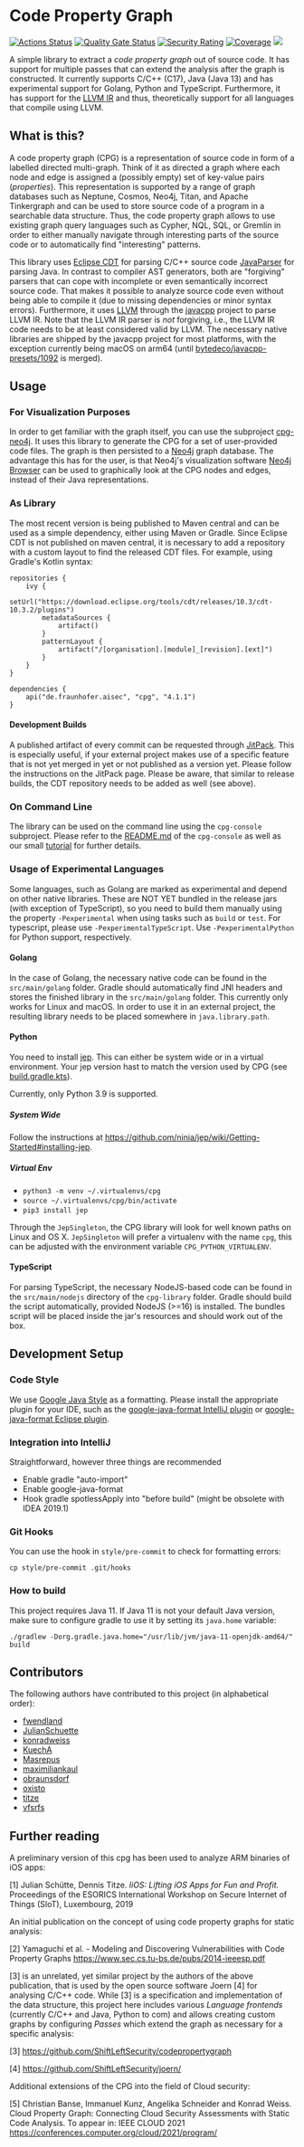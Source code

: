 # Code Property Graph 
[![Actions Status](https://github.com/Fraunhofer-AISEC/cpg/workflows/build/badge.svg)](https://github.com/Fraunhofer-AISEC/cpg/actions)
 [![Quality Gate Status](https://sonarcloud.io/api/project_badges/measure?project=Fraunhofer-AISEC_cpg&metric=alert_status)](https://sonarcloud.io/dashboard?id=Fraunhofer-AISEC_cpg) [![Security Rating](https://sonarcloud.io/api/project_badges/measure?project=Fraunhofer-AISEC_cpg&metric=security_rating)](https://sonarcloud.io/dashboard?id=Fraunhofer-AISEC_cpg) [![Coverage](https://sonarcloud.io/api/project_badges/measure?project=Fraunhofer-AISEC_cpg&metric=coverage)](https://sonarcloud.io/dashboard?id=Fraunhofer-AISEC_cpg) [![](https://jitpack.io/v/Fraunhofer-AISEC/cpg.svg)](https://jitpack.io/#Fraunhofer-AISEC/cpg)

A simple library to extract a *code property graph* out of source code. It has support for multiple passes that can extend the analysis after the graph is constructed. It currently supports C/C++ (C17), Java (Java 13) and has experimental support for Golang, Python and TypeScript. Furthermore, it has support for the [LLVM IR](http://llvm.org/docs/LangRef.html) and thus, theoretically support for all languages that compile using LLVM. 

## What is this?

A code property graph (CPG) is a representation of source code in form of a labelled directed multi-graph. Think of it as directed a graph where each node and edge is assigned a (possibly empty) set of key-value pairs (_properties_). This representation is supported by a range of graph databases such as Neptune, Cosmos, Neo4j, Titan, and Apache Tinkergraph and can be used to store source code of a program in a searchable data structure. Thus, the code property graph allows to use existing graph query languages such as Cypher, NQL, SQL, or Gremlin in order to either manually navigate through interesting parts of the source code or to automatically find "interesting" patterns.

This library uses [Eclipse CDT](https://www.eclipse.org/cdt/) for parsing C/C++ source code [JavaParser](https://javaparser.org/) for parsing Java. In contrast to compiler AST generators, both are "forgiving" parsers that can cope with incomplete or even semantically incorrect source code. That makes it possible to analyze source code even without being able to compile it (due to missing dependencies or minor syntax errors). Furthermore, it uses [LLVM](https://llvm.org) through the [javacpp](https://github.com/bytedeco/javacpp) project to parse LLVM IR. Note that the LLVM IR parser is *not* forgiving, i.e., the LLVM IR code needs to be at least considered valid by LLVM. The necessary native libraries are shipped by the javacpp project for most platforms, with the exception currently being macOS on arm64 (until [bytedeco/javacpp-presets/1092](https://github.com/bytedeco/javacpp-presets/pull/1092) is merged).


## Usage

### For Visualization Purposes

In order to get familiar with the graph itself, you can use the subproject [cpg-neo4j](https://github.com/Fraunhofer-AISEC/cpg/tree/master/cpg-neo4j). It uses this library to generate the CPG for a set of user-provided code files. The graph is then persisted to a [Neo4j](https://neo4j.com/) graph database. The advantage this has for the user, is that Neo4j's visualization software [Neo4j Browser](https://neo4j.com/developer/neo4j-browser/) can be used to graphically look at the CPG nodes and edges, instead of their Java representations.

### As Library

The most recent version is being published to Maven central and can be used as a simple dependency, either using Maven or Gradle. Since Eclipse CDT is not published on maven central, it is necessary to add a repository with a custom layout to find the released CDT files. For example, using Gradle's Kotlin syntax:
```
repositories {
    ivy {
        setUrl("https://download.eclipse.org/tools/cdt/releases/10.3/cdt-10.3.2/plugins")
        metadataSources {
            artifact()
        }
        patternLayout {
            artifact("/[organisation].[module]_[revision].[ext]")
        }
    }
}

dependencies {
    api("de.fraunhofer.aisec", "cpg", "4.1.1")
}
```

#### Development Builds

A published artifact of every commit can be requested through [JitPack](https://jitpack.io/#Fraunhofer-AISEC/cpg). This is especially useful, if your external project makes use of a specific feature that is not yet merged in yet or not published as a version yet. Please follow the instructions on the JitPack page. Please be aware, that similar to release builds, the CDT repository needs to be added as well (see above).

### On Command Line

The library can be used on the command line using the `cpg-console` subproject. Please refer to the [README.md](./cpg-console/README.md) of the `cpg-console` as well as our small [tutorial](./tutorial.md) for further details.

### Usage of Experimental Languages

Some languages, such as Golang are marked as experimental and depend on other native libraries. These are NOT YET bundled in the release jars (with exception of TypeScript), so you need to build them manually using the property `-Pexperimental` when using tasks such as `build` or `test`. For typescript, please use `-PexperimentalTypeScript`. Use `-PexperimentalPython` for Python support, respectively.

#### Golang

In the case of Golang, the necessary native code can be found in the `src/main/golang` folder. Gradle should automatically find JNI headers and stores the finished library in the `src/main/golang` folder. This currently only works for Linux and macOS. In order to use it in an external project, the resulting library needs to be placed somewhere in `java.library.path`. 

#### Python

You need to install [jep](https://github.com/ninia/jep/). This can either be system wide or in a virtual environment. Your jep version hast to match the version used by CPG (see [build.gradle.kts](./cpg-library/build.gradle.kts)).

Currently, only Python 3.9 is supported.

##### System Wide

Follow the instructions at https://github.com/ninia/jep/wiki/Getting-Started#installing-jep.

##### Virtual Env

- `python3 -m venv ~/.virtualenvs/cpg`
- `source ~/.virtualenvs/cpg/bin/activate`
- `pip3 install jep`

Through the `JepSingleton`, the CPG library will look for well known paths on Linux and OS X. `JepSingleton` will prefer a virtualenv with the name `cpg`, this can be adjusted with the environment variable `CPG_PYTHON_VIRTUALENV`.

#### TypeScript

For parsing TypeScript, the necessary NodeJS-based code can be found in the `src/main/nodejs` directory of the `cpg-library` folder. Gradle should build the script automatically, provided NodeJS (>=16) is installed. The bundles script will be placed inside the jar's resources and should work out of the box.

## Development Setup

### Code Style

We use [Google Java Style](https://github.com/google/google-java-format) as a formatting. Please install the appropriate plugin for your IDE, such as the [google-java-format IntelliJ plugin](https://plugins.jetbrains.com/plugin/8527-google-java-format) or [google-java-format Eclipse plugin](https://github.com/google/google-java-format/releases/download/google-java-format-1.6/google-java-format-eclipse-plugin_1.6.0.jar).

### Integration into IntelliJ

Straightforward, however three things are recommended

* Enable gradle "auto-import"
* Enable google-java-format
* Hook gradle spotlessApply into "before build" (might be obsolete with IDEA 2019.1)

### Git Hooks

You can use the hook in `style/pre-commit` to check for formatting errors:
```
cp style/pre-commit .git/hooks
```  

### How to build

This project requires Java 11. If Java 11 is not your default Java version, make sure to configure gradle to use it by setting its `java.home` variable:

```
./gradlew -Dorg.gradle.java.home="/usr/lib/jvm/java-11-openjdk-amd64/" build
```

## Contributors

The following authors have contributed to this project (in alphabetical order):
* [fwendland](https://github.com/fwendland)
* [JulianSchuette](https://github.com/JulianSchuette)
* [konradweiss](https://github.com/konradweiss)
* [KuechA](https://github.com/KuechA)
* [Masrepus](https://github.com/Masrepus)
* [maximiliankaul](https://github.com/maximiliankaul)
* [obraunsdorf](https://github.com/obraunsdorf)
* [oxisto](https://github.com/oxisto)
* [titze](https://github.com/titze)
* [vfsrfs](https://github.com/vfsrfs)

## Further reading

A preliminary version of this cpg has been used to analyze ARM binaries of iOS apps:

[1] Julian Schütte, Dennis Titze. _liOS: Lifting iOS Apps for Fun and Profit._ Proceedings of the ESORICS International Workshop on Secure Internet of Things (SIoT), Luxembourg, 2019

An initial publication on the concept of using code property graphs for static analysis:

[2] Yamaguchi et al. - Modeling and Discovering Vulnerabilities with Code Property Graphs https://www.sec.cs.tu-bs.de/pubs/2014-ieeesp.pdf

[3] is an unrelated, yet similar project by the authors of the above publication, that is used by the open source software Joern [4] for analysing C/C++ code. While [3] is a specification and implementation of the data structure, this project here includes various _Language frontends_ (currently C/C++ and Java, Python to com) and allows creating custom graphs by configuring _Passes_ which extend the graph as necessary for a specific analysis:

[3] https://github.com/ShiftLeftSecurity/codepropertygraph

[4] https://github.com/ShiftLeftSecurity/joern/

Additional extensions of the CPG into the field of Cloud security:

[5] Christian Banse, Immanuel Kunz, Angelika Schneider and Konrad Weiss. Cloud Property Graph: Connecting Cloud Security Assessments with Static Code Analysis. To appear in: IEEE CLOUD 2021 https://conferences.computer.org/cloud/2021/program/
